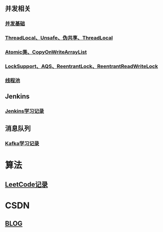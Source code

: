 ## 并发相关
### [并发基础](./docs/并发/并发基础.md)
### [ThreadLocal、Unsafe、伪共享、ThreadLocal](./docs/并发/ThreadLocal、Unsafe、伪共享、ThreadLocalRandom.md)
### [Atomic类、CopyOnWriteArrayList](./docs/并发/Atomic、并发容器.md)
### [LockSupport、AQS、ReentrantLock、ReentrantReadWriteLock](./docs/并发/JUC包下的锁.md)
### [线程池](./docs/并发/线程池.md)
 
## Jenkins
### [Jenkins学习记录](./docs/Jenkins/Jenkins学习记录.md)
## 消息队列
### [Kafka学习记录](./docs/消息队列/kafka/kafka笔记.md)
# 算法
## [LeetCode记录](./docs/算法/LeetCode.md) 
# CSDN
## [BLOG](https://blog.csdn.net/elpsycongr00)